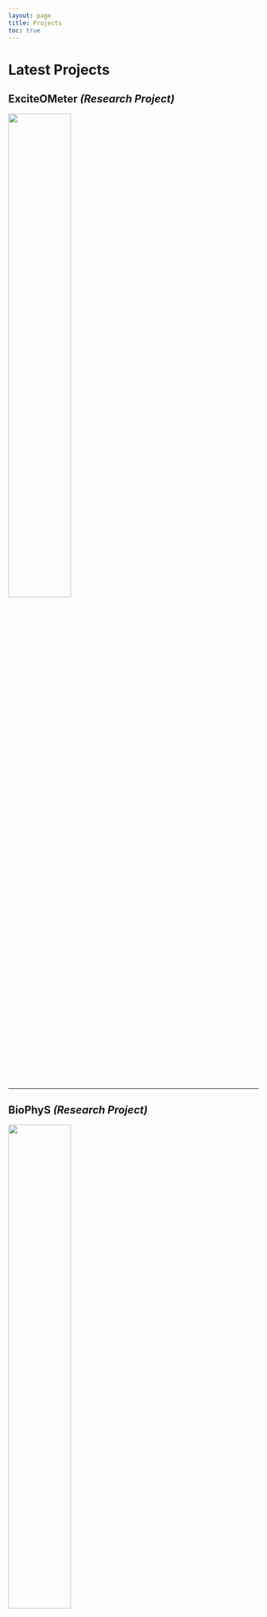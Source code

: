 ```yaml
---
layout: page
title: Projects
toc: true
---
```


# Latest Projects

## ExciteOMeter *(Research Project)*
<a href="{{site.baseurl}}/projects/ExciteOMeter"><img src="{{site.baseurl}}/assets/img/portfolio/EoM.jpg" width="50%"> </a>

---

## BioPhyS *(Research Project)*
<a href="{{site.baseurl}}/projects/BioPhyS"><img src="{{site.baseurl}}/assets/img/portfolio/BioPhyS.png" width="50%"> </a>

---

## PortalSense *(Entrepreneurship)*
<a href="{{site.baseurl}}/projects/PortalSense"><img src="{{site.baseurl}}/assets/img/portfolio/PortalSense.jpg" width="50%"> </a>

---

## EasyBlood *(Master's Project)*
<a href="{{site.baseurl}}/projects/EasyBlood"><img src="{{site.baseurl}}/assets/img/portfolio/EasyBlood.jpg" width="50%"> </a>

---

## PARE-VR *(Master's Thesis)*
<a href="{{site.baseurl}}/projects/PARE-VR"><img src="{{site.baseurl}}/assets/img/portfolio/PARE-VR.jpg" width="50%"> </a>

---

# 2017-2018

## BL Engine & CAVE *(Research Project)*
<a href="{{site.baseurl}}/projects/BLEngine"><img src="{{site.baseurl}}/assets/img/portfolio/Unity3D.png" width="50%"> </a>

---

## 3Dream *(Research Paper)*  
<a href="{{site.baseurl}}/projects/3Dream"><img src="{{site.baseurl}}/assets/img/portfolio/3Dream.png" width="50%"> </a>

---

## ArmRehabVR *(Project)*
<a href="{{site.baseurl}}/projects/ArmRehabVR"><img src="{{site.baseurl}}/assets/img/portfolio/ArmRehabVR.jpg" width="50%"> </a>

---

# 2015-2016

## ViLimbs *(Research Project)*
<a href="{{site.baseurl}}/projects/ViLimbs"><img src="{{site.baseurl}}/assets/img/portfolio/ViLimbs.png" width="50%"> </a>

---

## Quality Control *(Computer Vision)*
<a href="{{site.baseurl}}/projects/QualityControl"><img src="{{site.baseurl}}/assets/img/portfolio/QualityControl.png" width="50%"> </a>

---

## Display Cluster *(HCI)*
<a href="{{site.baseurl}}/projects/DisplayCluster"><img src="{{site.baseurl}}/assets/img/portfolio/DisplayCluster.jpg" width="50%"> </a>

---

## Know Yourself *(Teaching)*
<a href="{{site.baseurl}}/projects/KnowYourself"><img src="{{site.baseurl}}/assets/img/portfolio/Conocete.png" width="50%"> </a>

---
